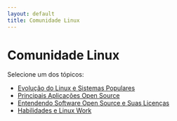 ```yaml
---
layout: default
title: Comunidade Linux
---
```


# Comunidade Linux

Selecione um dos tópicos:

- [Evolução do Linux e Sistemas Populares](1.1-EvolucaoLinuxAndSistemasPopulares.md)
- [Principais Aplicações Open Source](1.2-PrincipaisAplicacoesOpenSource.md)
- [Entendendo Software Open Source e Suas Licenças](1.3-EntendendoSoftwareOpenSourceAndSuasLicencas.md)
- [Habilidades e Linux Work](1.4-HabilidadesAndLinuxWork.md)
